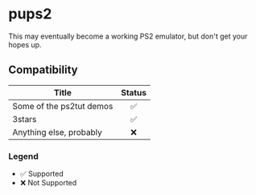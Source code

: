 # pups2

This may eventually become a working PS2 emulator, but don't get your hopes up.

## Compatibility

| Title                     | Status |
| ------------------------- |:------:|
| Some of the ps2tut demos  | ✅      |
| 3stars                    | ✅      |
| Anything else, probably   | ❌      |

### Legend
- ✅ Supported
- ❌ Not Supported
